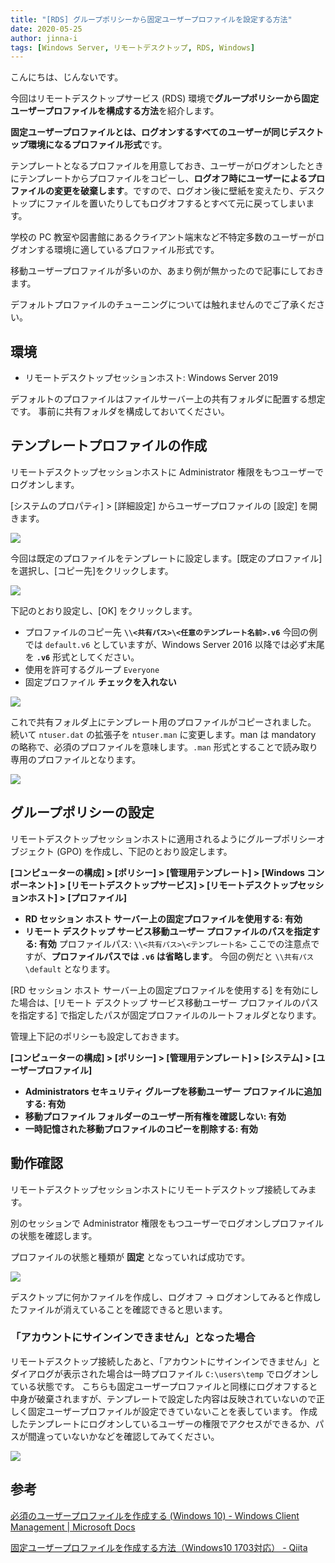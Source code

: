```yaml
---
title: "[RDS] グループポリシーから固定ユーザープロファイルを設定する方法"
date: 2020-05-25
author: jinna-i
tags: [Windows Server, リモートデスクトップ, RDS, Windows]
---
```


こんにちは、じんないです。

今回はリモートデスクトップサービス (RDS) 環境で**グループポリシーから固定ユーザープロファイルを構成する方法**を紹介します。

**固定ユーザープロファイルとは、ログオンするすべてのユーザーが同じデスクトップ環境になるプロファイル形式**です。

テンプレートとなるプロファイルを用意しておき、ユーザーがログオンしたときにテンプレートからプロファイルをコピーし、**ログオフ時にユーザーによるプロファイルの変更を破棄します**。ですので、ログオン後に壁紙を変えたり、デスクトップにファイルを置いたりしてもログオフするとすべて元に戻ってしまいます。

学校の PC 教室や図書館にあるクライアント端末など不特定多数のユーザーがログオンする環境に適しているプロファイル形式です。

移動ユーザープロファイルが多いのか、あまり例が無かったので記事にしておきます。

デフォルトプロファイルのチューニングについては触れませんのでご了承ください。

## 環境

- リモートデスクトップセッションホスト: Windows Server 2019

デフォルトのプロファイルはファイルサーバー上の共有フォルダに配置する想定です。
事前に共有フォルダを構成しておいてください。

## テンプレートプロファイルの作成

リモートデスクトップセッションホストに Administrator 権限をもつユーザーでログオンします。

[システムのプロパティ] > [詳細設定] からユーザープロファイルの [設定] を開きます。

![](images/how-to-apply-mandatory-user-profile-from-group-policy-1.png)

今回は既定のプロファイルをテンプレートに設定します。[既定のプロファイル]を選択し、[コピー先]をクリックします。

![](images/how-to-apply-mandatory-user-profile-from-group-policy-2.png)

下記のとおり設定し、[OK] をクリックします。

- プロファイルのコピー先
**`\\<共有パス>\<任意のテンプレート名前>.v6`** 
今回の例では `default.v6` としていますが、Windows Server 2016 以降では必ず末尾を **`.v6`** 形式としてください。
- 使用を許可するグループ
`Everyone`
- 固定プロファイル
**チェックを入れない**

![](images/how-to-apply-mandatory-user-profile-from-group-policy-3.png)

これで共有フォルダ上にテンプレート用のプロファイルがコピーされました。
続いて `ntuser.dat` の拡張子を `ntuser.man` に変更します。man は mandatory の略称で、必須のプロファイルを意味します。`.man` 形式とすることで読み取り専用のプロファイルとなります。

![](images/how-to-apply-mandatory-user-profile-from-group-policy-4.png)

## グループポリシーの設定

リモートデスクトップセッションホストに適用されるようにグループポリシーオブジェクト (GPO) を作成し、下記のとおり設定します。

**[コンピューターの構成] > [ポリシー] > [管理用テンプレート] > [Windows コンポーネント] > [リモートデスクトップサービス] > [リモートデスクトップセッションホスト] > [プロファイル]**

- **RD セッション ホスト サーバー上の固定プロファイルを使用する: 有効**
- **リモート デスクトップ サービス移動ユーザー プロファイルのパスを指定する: 有効**
プロファイルパス: `\\<共有パス>\<テンプレート名>`
ここでの注意点ですが、**プロファイルパスでは `.v6` は省略します**。
今回の例だと `\\共有パス\default` となります。  

[RD セッション ホスト サーバー上の固定プロファイルを使用する] を有効にした場合は、[リモート デスクトップ サービス移動ユーザー プロファイルのパスを指定する] で指定したパスが固定プロファイルのルートフォルダとなります。

管理上下記のポリシーも設定しておきます。

**[コンピューターの構成] > [ポリシー] > [管理用テンプレート] > [システム] > [ユーザープロファイル]**

- **Administrators セキュリティ グループを移動ユーザー プロファイルに追加する: 有効**
- **移動プロファイル フォルダーのユーザー所有権を確認しない: 有効**
- **一時記憶された移動プロファイルのコピーを削除する: 有効**

## 動作確認

リモートデスクトップセッションホストにリモートデスクトップ接続してみます。

別のセッションで Administrator 権限をもつユーザーでログオンしプロファイルの状態を確認します。

プロファイルの状態と種類が **固定** となっていれば成功です。

![](images/how-to-apply-mandatory-user-profile-from-group-policy-5.png)

デスクトップに何かファイルを作成し、ログオフ → ログオンしてみると作成したファイルが消えていることを確認できると思います。

### 「アカウントにサインインできません」となった場合

リモートデスクトップ接続したあと、「アカウントにサインインできません」とダイアログが表示された場合は一時プロファイル `C:\users\temp` でログオンしている状態です。
こちらも固定ユーザープロファイルと同様にログオフすると中身が破棄されますが、テンプレートで設定した内容は反映されていないので正しく固定ユーザープロファイルが設定できていないことを表しています。
作成したテンプレートにログオンしているユーザーの権限でアクセスができるか、パスが間違っていないかなどを確認してみてください。

![](images/how-to-apply-mandatory-user-profile-from-group-policy-6.png)

## 参考

[必須のユーザープロファイルを作成する (Windows 10) - Windows Client Management | Microsoft Docs](https://docs.microsoft.com/ja-jp/windows/client-management/mandatory-user-profile)

[固定ユーザープロファイルを作成する方法（Windows10 1703対応） - Qiita](https://qiita.com/mkht/items/23bfc6cb7e9644960730)